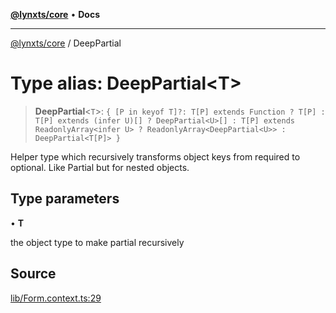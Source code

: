 [**@lynxts/core**](../README.md) • **Docs**

***

[@lynxts/core](../README.md) / DeepPartial

# Type alias: DeepPartial\<T\>

> **DeepPartial**\<`T`\>: `{ [P in keyof T]?: T[P] extends Function ? T[P] : T[P] extends (infer U)[] ? DeepPartial<U>[] : T[P] extends ReadonlyArray<infer U> ? ReadonlyArray<DeepPartial<U>> : DeepPartial<T[P]> }`

Helper type which recursively transforms object keys from required to
optional. Like Partial but for nested objects.

## Type parameters

• **T**

the object type to make partial recursively

## Source

[lib/Form.context.ts:29](https://github.com/JoseLion/lynxts/blob/main/packages/core/src/lib/Form.context.ts#L29)
